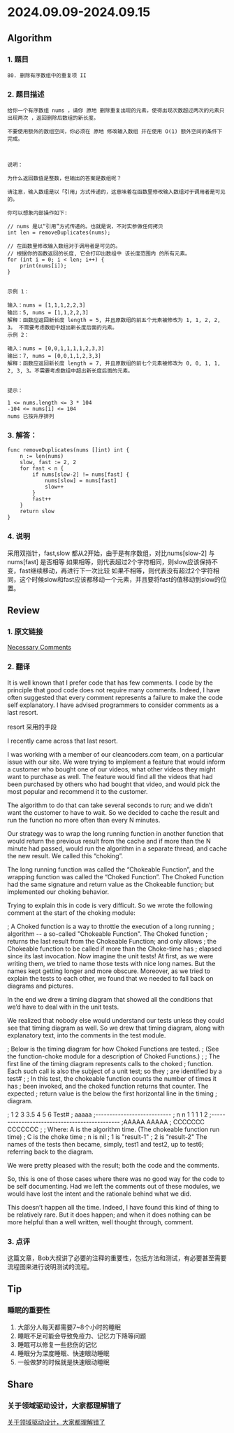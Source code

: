 # 2024.09.09-2024.09.15

## Algorithm
### 1. 题目
```
80. 删除有序数组中的重复项 II
```
### 2. 题目描述
```
给你一个有序数组 nums ，请你 原地 删除重复出现的元素，使得出现次数超过两次的元素只出现两次 ，返回删除后数组的新长度。

不要使用额外的数组空间，你必须在 原地 修改输入数组 并在使用 O(1) 额外空间的条件下完成。

 

说明：

为什么返回数值是整数，但输出的答案是数组呢？

请注意，输入数组是以「引用」方式传递的，这意味着在函数里修改输入数组对于调用者是可见的。

你可以想象内部操作如下:

// nums 是以“引用”方式传递的。也就是说，不对实参做任何拷贝
int len = removeDuplicates(nums);

// 在函数里修改输入数组对于调用者是可见的。
// 根据你的函数返回的长度, 它会打印出数组中 该长度范围内 的所有元素。
for (int i = 0; i < len; i++) {
    print(nums[i]);
}
 

示例 1：

输入：nums = [1,1,1,2,2,3]
输出：5, nums = [1,1,2,2,3]
解释：函数应返回新长度 length = 5, 并且原数组的前五个元素被修改为 1, 1, 2, 2, 3。 不需要考虑数组中超出新长度后面的元素。
示例 2：

输入：nums = [0,0,1,1,1,1,2,3,3]
输出：7, nums = [0,0,1,1,2,3,3]
解释：函数应返回新长度 length = 7, 并且原数组的前七个元素被修改为 0, 0, 1, 1, 2, 3, 3。不需要考虑数组中超出新长度后面的元素。
 

提示：

1 <= nums.length <= 3 * 104
-104 <= nums[i] <= 104
nums 已按升序排列
```

### 3. 解答：
```
func removeDuplicates(nums []int) int {
	n := len(nums)
	slow, fast := 2, 2
	for fast < n {
		if nums[slow-2] != nums[fast] {
			nums[slow] = nums[fast]
			slow++
		}
		fast++
	}
	return slow
}
```
### 4. 说明
采用双指针，fast,slow 都从2开始，由于是有序数组，对比nums[slow-2] 与 nums[fast] 是否相等
如果相等，则代表超过2个字符相同，则slow应该保持不变，fast继续移动，再进行下一次比较
如果不相等，则代表没有超过2个字符相同，这个时候slow和fast应该都移动一个元素，并且要将fast的值移动到slow的位置。

## Review
### 1. 原文链接
[Necessary Comments](https://blog.cleancoder.com/uncle-bob/2017/02/23/NecessaryComments.html)

### 2. 翻译

It is well known that I prefer code that has few comments. 
I code by the principle that good code does not require many comments. 
Indeed, I have often suggested that every comment represents a failure to make the code self explanatory.
I have advised programmers to consider comments as a last resort.

resort 采用的手段

I recently came across that last resort.

I was working with a member of our cleancoders.com team, on a particular issue with our site.
We were trying to implement a feature that would inform a customer who bought one of our videos, what other videos they might want to purchase as well. 
The feature would find all the videos that had been purchased by others who had bought that video, and would pick the most popular and recommend it to the customer.

The algorithm to do that can take several seconds to run; and we didn’t want the customer to have to wait. 
So we decided to cache the result and run the function no more often than every N minutes.

Our strategy was to wrap the long running function in another function that would return the previous result from the cache and if more than the N minute had passed, would run the algorithm in a separate thread, and cache the new result. We called this “choking”.

The long running function was called the “Chokeable Function”, and the wrapping function was called the “Choked Function”. 
The Choked Function had the same signature and return value as the Chokeable function; but implemented our choking behavior.

Trying to explain this in code is very difficult. So we wrote the following comment at the start of the choking module:

; A Choked function is a way to throttle the execution of a long running
; algorithm -- a so-called "Chokeable Function".  The Choked function
; returns the last result from the Chokeable Function; and only allows
; the Chokeable function to be called if more than the Choke-time has
; elapsed since its last invocation.
Now imagine the unit tests! At first, as we were writing them, we tried to name those tests with nice long names. 
But the names kept getting longer and more obscure. Moreover, as we tried to explain the tests to each other, we found that we needed to fall back on diagrams and pictures.

In the end we drew a timing diagram that showed all the conditions that we’d have to deal with in the unit tests.

We realized that nobody else would understand our tests unless they could see that timing diagram as well. 
So we drew that timing diagram, along with explanatory text, into the comments in the test module.

; Below is the timing diagram for how Choked Functions are tested.
; (See the function-choke module for a description of Choked Functions.)
;
; The first line of the timing diagram represents calls to the choked
; function.  Each such call is also the subject of a unit test; so they
; are identified by a test#
;
; In this test, the chokeable function counts the number of times it has
; been invoked, and the choked function returns that counter.  The expected
; return value is the below the first horizontal line in the timing
; diagram.

; 1  2  3   3.5  4  5    6  Test#
;    aaaaa
;---------------------------
; n  n  1    1   1  1    2
;---------------------------------------------
;AAAAA           AAAAA
;     CCCCCCC         CCCCCCC
;
; Where: A is the algorithm time. (The chokeable function run time)
;        C is the choke time
;        n is nil
;        1 is "result-1"
;        2 is "result-2"
The names of the tests then became, simply, test1 and test2, up to test6; referring back to the diagram.

We were pretty pleased with the result; both the code and the comments.

So, this is one of those cases where there was no good way for the code to be self documenting. 
Had we left the comments out of these modules, we would have lost the intent and the rationale behind what we did.

This doesn’t happen all the time. Indeed, I have found this kind of thing to be relatively rare. 
But it does happen; and when it does nothing can be more helpful than a well written, well thought through, comment.

### 3. 点评
这篇文章，Bob大叔讲了必要的注释的重要性，包括方法和测试，有必要甚至需要流程图来进行说明测试的流程。

## Tip
### 睡眠的重要性
1. 大部分人每天都需要7~8个小时的睡眠
2. 睡眠不足可能会导致免疫力、记忆力下降等问题
3. 睡眠可以修复一些悲伤的记忆
4. 睡眠分为深度睡眠、快速眼动睡眠
5. 一般做梦的时候就是快速眼动睡眠


## Share
### 关于领域驱动设计，大家都理解错了
[关于领域驱动设计，大家都理解错了](https://www.cnblogs.com/xiaoweiyu/p/18284660)